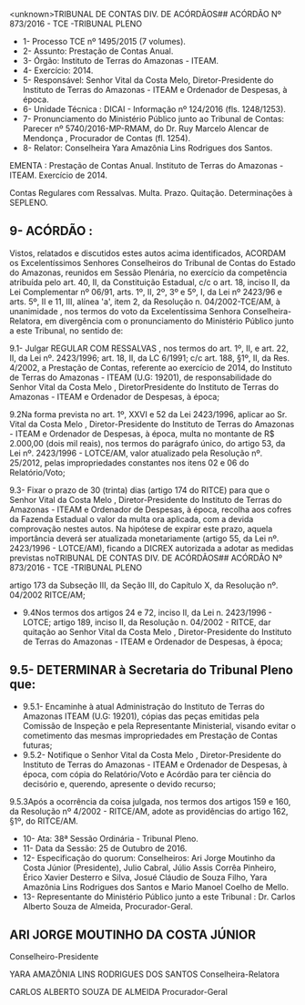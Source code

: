 &lt;unknown&gt;TRIBUNAL DE CONTAS DIV. DE ACÓRDÃOS## ACÓRDÃO Nº 873/2016 - TCE -TRIBUNAL PLENO

- 1- Processo TCE nº 1495/2015 (7 volumes).
- 2- Assunto: Prestação de Contas Anual.
- 3- Órgão: Instituto de Terras do Amazonas - ITEAM.
- 4- Exercício: 2014.
- 5- Responsável: Senhor Vital da Costa Melo, Diretor-Presidente do Instituto de Terras do Amazonas - ITEAM e Ordenador de Despesas, à época.
- 6- Unidade Técnica : DICAI - Informação nº 124/2016 (fls. 1248/1253).
- 7-  Pronunciamento  do Ministério Público  junto  ao Tribunal  de Contas: Parecer  nº 5740/2016-MP-RMAM, do Dr. Ruy Marcelo Alencar de Mendonça , Procurador de Contas (fl. 1254).
- 8- Relator: Conselheira Yara Amazônia Lins Rodrigues dos Santos.

EMENTA :  Prestação de Contas Anual. Instituto de Terras do Amazonas - ITEAM. Exercício de 2014.

Contas  Regulares  com  Ressalvas.  Multa.  Prazo. Quitação. Determinações à SEPLENO.

## 9- ACÓRDÃO :

Vistos, relatados e discutidos estes autos acima identificados, ACORDAM os Excelentíssimos Senhores Conselheiros do Tribunal de Contas do Estado do Amazonas, reunidos em Sessão Plenária, no exercício da competência atribuída pelo art. 40,  II, da Constituição Estadual, c/c o art. 18, inciso II, da Lei Complementar nº 06/91, arts. 1º, II, 2º, 3º e 5º,  I,  da  Lei  nº  2423/96 e arts. 5º,  II e  11,  III,  alínea  'a',  item  2,  da  Resolução n. 04/2002-TCE/AM, à  unanimidade , nos  termos  do  voto  da  Excelentíssima  Senhora Conselheira-Relatora, em divergência com o pronunciamento do Ministério Público junto a este Tribunal, no sentido de:

9.1- Julgar REGULAR COM RESSALVAS , nos termos do art. 1º, II, e art. 22, II, da Lei nº. 2423/1996; art. 18, II, da LC 6/1991; c/c art. 188, §1º, II, da Res. 4/2002, a Prestação de Contas, referente ao exercício de 2014, do Instituto de Terras do Amazonas -  ITEAM  (U.G:  19201),  de  responsabilidade  do  Senhor Vital  da  Costa  Melo ,  DiretorPresidente  do  Instituto  de  Terras  do  Amazonas  -  ITEAM  e  Ordenador  de  Despesas,  à época;

9.2Na forma prevista no art. 1º, XXVI e 52 da Lei 2423/1996, aplicar ao Sr. Vital da Costa Melo ,  Diretor-Presidente do Instituto de Terras do Amazonas  - ITEAM e Ordenador de Despesas, à época, multa no montante de R$ 2.000,00 (dois mil reais), nos termos  do  parágrafo  único,  do  artigo  53,  da  Lei  nº.  2423/1996  -  LOTCE/AM,  valor atualizado pela Resolução nº. 25/2012, pelas impropriedades constantes nos itens 02 e 06 do Relatório/Voto;

9.3- Fixar o prazo de 30 (trinta) dias (artigo 174 do RITCE) para que o Senhor Vital da Costa Melo ,  Diretor-Presidente do Instituto de Terras do Amazonas  - ITEAM e Ordenador de Despesas, à época, recolha  aos cofres da Fazenda Estadual  o valor da multa ora aplicada, com a devida comprovação nestes autos. Na hipótese de expirar este prazo,  aquela  importância  deverá  ser  atualizada  monetariamente  (artigo  55,  da  Lei  nº. 2423/1996 - LOTCE/AM), ficando a DICREX autorizada a adotar as medidas previstas noTRIBUNAL DE CONTAS DIV. DE ACÓRDÃOS## ACÓRDÃO Nº 873/2016 - TCE -TRIBUNAL PLENO

artigo  173  da  Subseção  III,  da  Seção  III,  do  Capítulo  X,  da  Resolução  nº.  04/2002  RITCE/AM;

- 9.4Nos termos dos artigos 24 e 72, inciso II, da Lei n. 2423/1996 - LOTCE; artigo 189, inciso II, da Resolução n. 04/2002 - RITCE, dar quitação ao Senhor Vital da Costa Melo , Diretor-Presidente do Instituto de Terras do Amazonas - ITEAM e Ordenador de Despesas, à época;

## 9.5- DETERMINAR à Secretaria do Tribunal Pleno que:

- 9.5.1- Encaminhe à atual Administração do Instituto de Terras do Amazonas ITEAM  (U.G:  19201),  cópias  das  peças  emitidas  pela  Comissão  de  Inspeção  e  pela Representante Ministerial, visando evitar o cometimento das mesmas impropriedades em Prestação de Contas futuras;
- 9.5.2- Notifique o Senhor Vital da Costa Melo , Diretor-Presidente do Instituto de  Terras  do  Amazonas  -  ITEAM  e  Ordenador  de  Despesas,  à  época,  com cópia  do Relatório/Voto e  Acórdão para ter ciência do decisório e, querendo, apresente o devido recurso;

9.5.3Após a ocorrência da coisa julgada, nos termos dos artigos 159 e 160, da  Resolução  nº  4/2002  -  RITCE/AM, adote as  providências  do  artigo  162, §1º, do RITCE/AM.

- 10- Ata: 38ª Sessão Ordinária - Tribunal Pleno.
- 11- Data da Sessão: 25 de Outubro de 2016.
- 12-  Especificação  do  quorum: Conselheiros:  Ari  Jorge  Moutinho  da  Costa  Júnior (Presidente),  Julio  Cabral,  Júlio  Assis  Corrêa  Pinheiro,  Érico  Xavier  Desterro  e  Silva, Josué Cláudio de Souza Filho, Yara Amazônia Lins Rodrigues dos Santos e Mario Manoel Coelho de Mello.
- 13-  Representante  do  Ministério  Público  junto  a  este  Tribunal :  Dr.  Carlos  Alberto Souza de Almeida, Procurador-Geral.

## ARI JORGE MOUTINHO DA COSTA JÚNIOR

Conselheiro-Presidente

YARA AMAZÔNIA LINS RODRIGUES DOS SANTOS Conselheira-Relatora

CARLOS ALBERTO SOUZA DE ALMEIDA Procurador-Geral